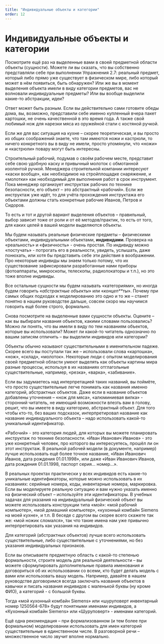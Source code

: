 ```yaml
---
title: "Индивидуальные объекты и категории"
order: 12
---
```


# Индивидуальные объекты и категории

Посмотрите ещё раз на выделенные вами в своей предметной области объекты (сущности). Можете ли вы сказать, что вы собственно представляли себе при выполнении Упражнения 2.7: реальный предмет, который либо прямо уже существует в физическом мире, либо который может в нём появиться, быть обнаружен? Или же вы в момент выделения объекта имели в виду категории предметов, вас не волновали индивидуальные предметы? Или вы вообще выделили какие-то абстракции, идеи?

Ответ может быть разным. Если вы действительно сами готовите обеды дома, вы, возможно, представили себе именно купленный вчера пакет картошки, не очень качественной в это время года. А также свой любимый нож для нарезки мяса из оружейной стали с костяной ручкой.

Если же для вас ситуация на кухне – скорее теоретическая, и вы просто из общих соображений знаете, что там имеются ножи и кастрюли, то ничего конкретного вы в виду не имели, просто упомянули, что «ножи» и «кастрюли» повару могут быть интересны.

Строительный рабочий, подумав о своём рабочем месте, представит себе свою удобную каску и привычный молоток с обмотанной изолентой ручкой. Менеджера строительной компании интересуют «каски вообще», как необходимое на стройплощадке снаряжение, и «молотки» как необходимый для выполнения работ в срок инструмент. Пока менеджер организует инструктаж рабочих по технике безопасности, его объект – это абстрактный «рабочий». Если же инструктаж уже идёт, то для учёта прохождения инструктажа его объектами должны стать конкретные рабочие Иванов, Петров и Сидоров.

То есть и тот и другой вариант выделения объектов – правильный, выбор зависит тоже от роли и от её методов/практик, то есть от того, для каких целей в вашей модели выделяются объекты.

Мы будем называть реальные физические предметы – физическими объектами, индивидуальными объектами, **индивидами**. Проверка на «реальность» и «физичность» - очень простая. По индивиду можно «постучать» - потрогать его в реальности, увидеть, услышать, даже понюхать, или хотя бы представить себе эти действия в воображении. Про некоторые индивиды мы знаем только потому, что их существование зафиксировали разработанные нами приборы (фотоаппараты, микроскопы, телескопы, радиолокаторы и т.п.), но это тоже вполне индивиды.

Все остальные сущности мы будем называть «категориями», но иногда будем говорить «*абстрактные объекты*» или «*концеп**ты*». Почему при самых общих подходах к моделированию это одно и то же – станет понятно в нашем руководстве дальше, совсем скоро мы научимся говорить ещё более строго, формально.

Снова посмотрите на выделенные вами сущности объекты. Оцените – как вы выбирали названия объектов, какими словами пользовались? Можно ли понять, что вы имели в виду по тем названиям объектов, которые вы использовали? Может ли какой-то читатель однозначно по вашим записям отличить – вы выделили индивидов или категории?

Объекты обычно называют существительными в именительном падеже. Скорее всего вы поступали так же – использовали слова «картошка», «нож», «склад», «молоток». Некоторые люди с опытом моделирования своей предметной области умеют выделять как объекты картины мира разные процессы, используя в их названиях отглагольные существительные, например, «резка», «варка», «забивание».

Если вы задумаетесь над интерпретацией таких названий, вы поймёте, что просто существительные легче понимать как названия именно категорий, абстрактных объектов. Даже если в название объектов добавлены уточнения – «нож для мяса», «алюминиевая вилка» - сторонний читатель, не имеющий возможности влезть вам в голову, решит, что вы имеете в виду категорию, абстрактный объект.
Для того чтобы кто-то, без ваших подсказок, интерпретировал название как название индивидуального объекта – надо использовать какой-то уникальный идентификатор.

«Рабочий» - это категория людей, для которых вы можете планировать инструктаж по технике безопасности. «Иван Иванович Иванов» - это уже конкретный человек, про которого вы интересуетесь, прошёл ли он этот инструктаж. В реальной рабочей модели (в документе, например) лучше использовать ещё более точное название, «Иван Иванович Иванов, дата рождения 01.01.1998», или даже «Иван Иванович Иванов, дата рождения 01.01.1998, паспорт серия… номер…».

В реальных проектах практически у всех индивидов есть какие-то уникальные идентификаторы, которые можно использовать в их названиях: серийные номера, коды, инвентарные номера, маркировка. Если вы моделируете реальную ситуацию и вам нужно указать именно на физический объект – используйте эти идентификаторы. В учебных задачах для указания на индивидуальный физический объект вы можете использовать конструкции типа «мой»: «мой рабочий компьютер», «мой домашний компьютер», «кухонный комбайн Siemens на моей кухне», и т.п. В беседе с другом вы скорее всего скажете так же: «мой ножик сломался», так что такие имена нам уже привычно интерпретировать как указания на индивидов.

Для категорий (абстрактных объектов) лучше всего использовать существительные, либо существительные с уточнениями, но без указания индивидуальных признаков.

Если вы описываете предметную область с какой-то степенью формальности, строите модель для реальной деятельности – вы можете сформулировать дополнительные правила именования и договориться об их использовании со всеми, кто будет делать модель с вами или использовать вашу модель. Например, давайте в нашем руководстве договоримся всегда заключать названия объектов в кавычки и писать названия индивидов с маленькой буквы (ну кроме ФИО), а категорий - с большой буквы.

Тогда «мой кухонный комбайн Siemens» или «шуруповерт инвентарный номер 1250564-678» будут понятными именами индивидов, а «Кухонный комбайн Siemens» или «Шуруповерт» - именами категорий.

Ещё одна рекомендация – при формализованном (и тем более при формальном) моделировании использовать для имен категорий существительные в единственном числе. В разговорной речи – множественное число звучит вполне нормально.